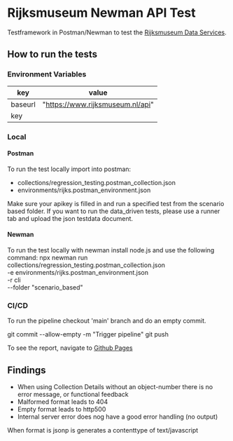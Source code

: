 # Rijksmuseum Newman API Test

Testframework in Postman/Newman to test the [Rijksmuseum Data Services](https://data.rijksmuseum.nl/docs/).

## How to run the tests ##

### Environment Variables ###

| key      | value                            |
|----------|----------------------------------|
| baseurl  | "https://www.rijksmuseum.nl/api" |
| key      |                                  |


### Local ### 

#### Postman ####

To run the test locally import into postman:
 - collections/regression_testing.postman_collection.json 
 - environments/rijks.postman_environment.json

Make sure your apikey is filled in and run a specified test from the scenario based folder. If you want to run the data_driven tests, please use a runner tab and upload the json testdata document. 


#### Newman #### 

To run the test locally with newman install node.js and use the following command:
	  npx newman run collections/regression_testing.postman_collection.json \
	    -e environments/rijks.postman_environment.json \
	    -r cli \
	    --folder "scenario_based"

### CI/CD ###

To run the pipeline checkout 'main' branch and do an empty commit.

git commit --allow-empty -m "Trigger pipeline"
git push

To see the report, navigate to [Github Pages](https://alebr001.github.io/rijksmuseum_api_assessment_pm/)


## Findings ##

* When using Collection Details without an object-number there is no error message, or functional feedback
* Malformed format leads to 404
* Empty format leads to http500 
* Internal server error does nog have a good error handling (no output)

When format is jsonp is generates a contenttype of text/javascript
